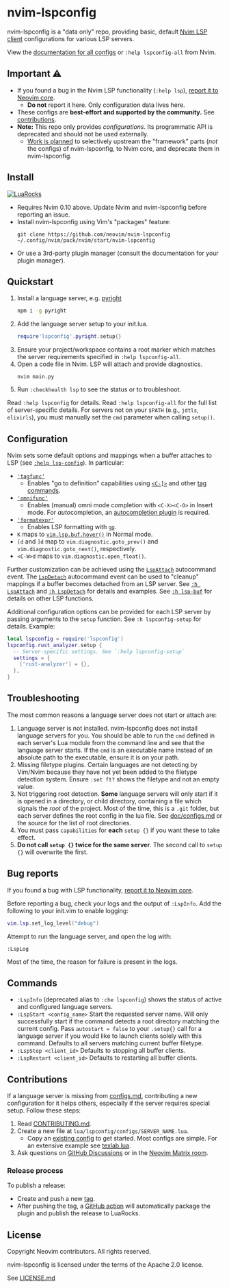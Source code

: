 # nvim-lspconfig

nvim-lspconfig is a "data only" repo, providing basic, default [Nvim LSP client](https://neovim.io/doc/user/lsp.html)
configurations for various LSP servers.

View the [documentation for all configs](doc/configs.md) or `:help lspconfig-all` from Nvim.

## Important ⚠️

* If you found a bug in the Nvim LSP functionality (`:help lsp`), [report it to Neovim core](https://github.com/neovim/neovim/issues/new?assignees=&labels=bug%2Clsp&template=lsp_bug_report.yml).
    * **Do not** report it here. Only configuration data lives here.
* These configs are **best-effort and supported by the community.** See [contributions](#contributions).
* **Note:** This repo only provides *configurations*. Its programmatic API is deprecated and should not be used externally.
    * [Work is planned](https://github.com/neovim/neovim/issues/28479) to selectively upstream the
      "framework" parts (*not* the configs) of nvim-lspconfig, to Nvim core, and deprecate them in
      nvim-lspconfig.

## Install

[![LuaRocks](https://img.shields.io/luarocks/v/neovim/nvim-lspconfig?logo=lua&color=purple)](https://luarocks.org/modules/neovim/nvim-lspconfig)

* Requires Nvim 0.10 above. Update Nvim and nvim-lspconfig before reporting an issue.
* Install nvim-lspconfig using Vim's "packages" feature:
  ```
  git clone https://github.com/neovim/nvim-lspconfig ~/.config/nvim/pack/nvim/start/nvim-lspconfig
  ```
* Or use a 3rd-party plugin manager (consult the documentation for your plugin manager).

## Quickstart

1. Install a language server, e.g. [pyright](doc/configs.md#pyright)
   ```bash
   npm i -g pyright
   ```
2. Add the language server setup to your init.lua.
   ```lua
   require'lspconfig'.pyright.setup{}
   ```
3. Ensure your project/workspace contains a root marker which matches the server requirements
   specified in `:help lspconfig-all`.
4. Open a code file in Nvim. LSP will attach and provide diagnostics.
   ```
   nvim main.py
   ```
5. Run `:checkhealth lsp` to see the status or to troubleshoot.

Read `:help lspconfig` for details. Read `:help lspconfig-all` for the full list of server-specific details.
For servers not on your `$PATH` (e.g., `jdtls`, `elixirls`), you must manually set the `cmd` parameter when calling `setup()`.

## Configuration

Nvim sets some default options and mappings when a buffer attaches to LSP (see [`:help lsp-config`][lsp-config]). In particular:

* [`'tagfunc'`][tagfunc]
    - Enables "go to definition" capabilities using [`<C-]>`][tagjump] and other [tag commands][tag-commands].
* [`'omnifunc'`][omnifunc]
    - Enables (manual) omni mode completion with `<C-X><C-O>` in Insert mode. For *auto*completion, an [autocompletion plugin](https://github.com/neovim/nvim-lspconfig/wiki/Autocompletion) is required.
* [`'formatexpr'`][formatexpr]
    - Enables LSP formatting with [`gq`][gq].
* `K` maps to [`vim.lsp.buf.hover()`][vim.lsp.buf.hover] in Normal mode.
* `[d` and `]d` map to `vim.diagnostic.goto_prev()` and `vim.diagnostic.goto_next()`, respectively.
* `<C-W>d` maps to `vim.diagnostic.open_float()`.

[lsp-config]: https://neovim.io/doc/user/lsp.html#lsp-config
[tagfunc]: https://neovim.io/doc/user/tagsrch.html#tag-function
[omnifunc]: https://neovim.io/doc/user/options.html#'omnifunc'
[formatexpr]: https://neovim.io/doc/user/options.html#'formatexpr'
[gq]: https://neovim.io/doc/user/change.html#gq
[vim.lsp.buf.hover]: https://neovim.io/doc/user/lsp.html#vim.lsp.buf.hover()
[tagjump]: https://neovim.io/doc/user/tagsrch.html#CTRL-%5D
[tag-commands]: https://neovim.io/doc/user/tagsrch.html#tag-commands

Further customization can be achieved using the [`LspAttach`][LspAttach] autocommand event.
The [`LspDetach`][LspAttach] autocommand event can be used to "cleanup" mappings if a buffer becomes detached from an LSP server.
See [`:h LspAttach`][LspAttach] and [`:h LspDetach`][LspDetach] for details and examples.
See [`:h lsp-buf`][lsp-buf] for details on other LSP functions.

[LspAttach]: https://neovim.io/doc/user/lsp.html#LspAttach
[LspDetach]: https://neovim.io/doc/user/lsp.html#LspDetach
[lsp-buf]: https://neovim.io/doc/user/lsp.html#lsp-buf

Additional configuration options can be provided for each LSP server by passing arguments to the `setup` function. See `:h lspconfig-setup` for details. Example:

```lua
local lspconfig = require('lspconfig')
lspconfig.rust_analyzer.setup {
  -- Server-specific settings. See `:help lspconfig-setup`
  settings = {
    ['rust-analyzer'] = {},
  },
}
```

## Troubleshooting

The most common reasons a language server does not start or attach are:

1. Language server is not installed. nvim-lspconfig does not install language servers for you. You should be able to run the `cmd` defined in each server's Lua module from the command line and see that the language server starts. If the `cmd` is an executable name instead of an absolute path to the executable, ensure it is on your path.
2. Missing filetype plugins. Certain languages are not detecting by Vim/Nvim because they have not yet been added to the filetype detection system. Ensure `:set ft?` shows the filetype and not an empty value.
3. Not triggering root detection. **Some** language servers will only start if it is opened in a directory, or child directory, containing a file which signals the *root* of the project. Most of the time, this is a `.git` folder, but each server defines the root config in the lua file. See [doc/configs.md](doc/configs.md) or the source for the list of root directories.
4. You must pass `capabilities` for **each** `setup {}` if you want these to take effect.
5. **Do not call `setup {}` twice for the same server**. The second call to `setup {}` will overwrite the first.

## Bug reports

If you found a bug with LSP functionality, [report it to Neovim core](https://github.com/neovim/neovim/issues/new?assignees=&labels=bug%2Clsp&template=lsp_bug_report.yml).

Before reporting a bug, check your logs and the output of `:LspInfo`. Add the following to your init.vim to enable logging:

```lua
vim.lsp.set_log_level("debug")
```

Attempt to run the language server, and open the log with:

```
:LspLog
```
Most of the time, the reason for failure is present in the logs.

## Commands

* `:LspInfo` (deprecated alias to `:che lspconfig`) shows the status of active and configured language servers.
* `:LspStart <config_name>` Start the requested server name. Will only successfully start if the command detects a root directory matching the current config. Pass `autostart = false` to your `.setup{}` call for a language server if you would like to launch clients solely with this command. Defaults to all servers matching current buffer filetype.
* `:LspStop <client_id>` Defaults to stopping all buffer clients.
* `:LspRestart <client_id>` Defaults to restarting all buffer clients.

## Contributions

If a language server is missing from [configs.md](doc/configs.md), contributing
a new configuration for it helps others, especially if the server requires special setup. Follow these steps:

1. Read [CONTRIBUTING.md](CONTRIBUTING.md).
2. Create a new file at `lua/lspconfig/configs/SERVER_NAME.lua`.
    - Copy an [existing config](https://github.com/neovim/nvim-lspconfig/blob/master/lua/lspconfig/configs/)
      to get started. Most configs are simple. For an extensive example see
      [texlab.lua](https://github.com/neovim/nvim-lspconfig/blob/master/lua/lspconfig/configs/texlab.lua).
3. Ask questions on [GitHub Discussions](https://github.com/neovim/neovim/discussions) or in the [Neovim Matrix room](https://app.element.io/#/room/#neovim:matrix.org).

### Release process

To publish a release:

- Create and push a new [tag](https://github.com/neovim/nvim-lspconfig/tags).
- After pushing the tag, a [GitHub action](./.github/workflows/release.yml)
  will automatically package the plugin and publish the release to LuaRocks.

## License

Copyright Neovim contributors. All rights reserved.

nvim-lspconfig is licensed under the terms of the Apache 2.0 license.

See [LICENSE.md](./LICENSE.md)
